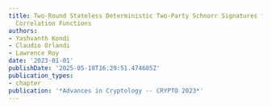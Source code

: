 ```yaml
---
title: Two-Round Stateless Deterministic Two-Party Schnorr Signatures from Pseudorandom
  Correlation Functions
authors:
- Yashvanth Kondi
- Claudio Orlandi
- Lawrence Roy
date: '2023-01-01'
publishDate: '2025-05-18T16:29:51.474605Z'
publication_types:
- chapter
publication: '*Advances in Cryptology -- CRYPTO 2023*'
---
```

